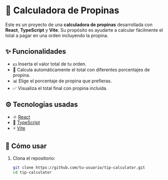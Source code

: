 # 🧮 Calculadora de Propinas

Este es un proyecto de una **calculadora de propinas** desarrollada con **React**, **TypeScript** y **Vite**. Su propósito es ayudarte a calcular fácilmente el total a pagar en una orden incluyendo la propina.

## ✨ Funcionalidades

- 💵 Inserta el valor total de tu orden.
- 🧾 Calcula automáticamente el total con diferentes porcentajes de propina.
- 📊 Elige el porcentaje de propina que prefieras.
- ✅ Visualiza el total final con propina incluida.

## ⚙️ Tecnologías usadas

- ⚛️ [React](https://react.dev/)
- 🧠 [TypeScript](https://www.typescriptlang.org/)
- ⚡ [Vite](https://vitejs.dev/)

## 🚀 Cómo usar

1. Clona el repositorio:
   ```bash
   git clone https://github.com/tu-usuario/tip-calculator.git
   cd tip-calculator

